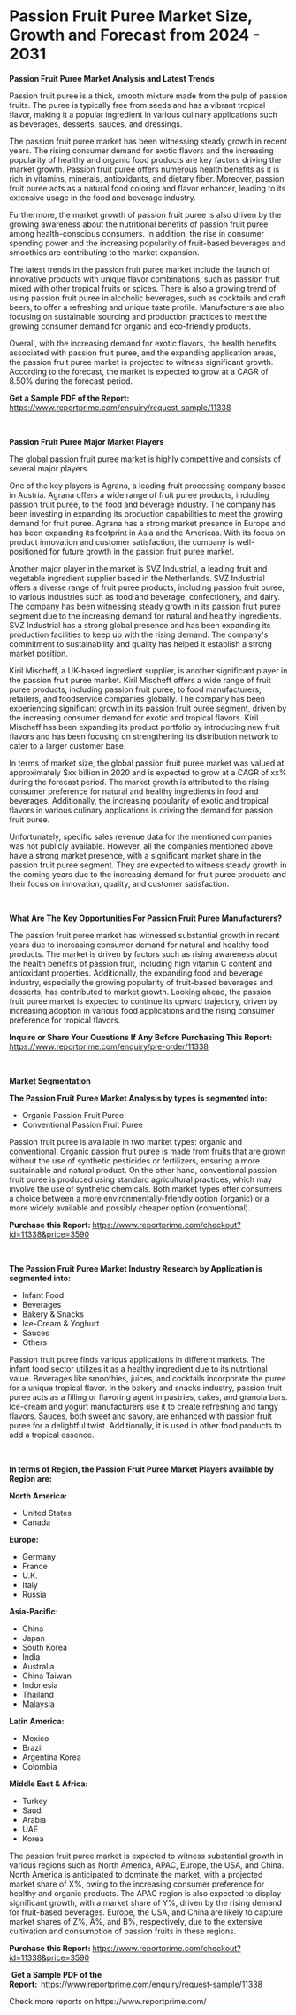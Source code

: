 <p><h1>Passion Fruit Puree Market Size, Growth and Forecast from 2024 - 2031</h1></p><p><strong>Passion Fruit Puree Market Analysis and Latest Trends</strong></p>
<p><p>Passion fruit puree is a thick, smooth mixture made from the pulp of passion fruits. The puree is typically free from seeds and has a vibrant tropical flavor, making it a popular ingredient in various culinary applications such as beverages, desserts, sauces, and dressings.</p><p>The passion fruit puree market has been witnessing steady growth in recent years. The rising consumer demand for exotic flavors and the increasing popularity of healthy and organic food products are key factors driving the market growth. Passion fruit puree offers numerous health benefits as it is rich in vitamins, minerals, antioxidants, and dietary fiber. Moreover, passion fruit puree acts as a natural food coloring and flavor enhancer, leading to its extensive usage in the food and beverage industry.</p><p>Furthermore, the market growth of passion fruit puree is also driven by the growing awareness about the nutritional benefits of passion fruit puree among health-conscious consumers. In addition, the rise in consumer spending power and the increasing popularity of fruit-based beverages and smoothies are contributing to the market expansion.</p><p>The latest trends in the passion fruit puree market include the launch of innovative products with unique flavor combinations, such as passion fruit mixed with other tropical fruits or spices. There is also a growing trend of using passion fruit puree in alcoholic beverages, such as cocktails and craft beers, to offer a refreshing and unique taste profile. Manufacturers are also focusing on sustainable sourcing and production practices to meet the growing consumer demand for organic and eco-friendly products.</p><p>Overall, with the increasing demand for exotic flavors, the health benefits associated with passion fruit puree, and the expanding application areas, the passion fruit puree market is projected to witness significant growth. According to the forecast, the market is expected to grow at a CAGR of 8.50% during the forecast period.</p></p>
<p><strong>Get a Sample PDF of the Report:&nbsp;</strong> <a href="https://www.reportprime.com/enquiry/request-sample/11338">https://www.reportprime.com/enquiry/request-sample/11338</a></p>
<p>&nbsp;</p>
<p><strong>Passion Fruit Puree Major Market Players</strong></p>
<p><p>The global passion fruit puree market is highly competitive and consists of several major players. </p><p>One of the key players is Agrana, a leading fruit processing company based in Austria. Agrana offers a wide range of fruit puree products, including passion fruit puree, to the food and beverage industry. The company has been investing in expanding its production capabilities to meet the growing demand for fruit puree. Agrana has a strong market presence in Europe and has been expanding its footprint in Asia and the Americas. With its focus on product innovation and customer satisfaction, the company is well-positioned for future growth in the passion fruit puree market.</p><p>Another major player in the market is SVZ Industrial, a leading fruit and vegetable ingredient supplier based in the Netherlands. SVZ Industrial offers a diverse range of fruit puree products, including passion fruit puree, to various industries such as food and beverage, confectionery, and dairy. The company has been witnessing steady growth in its passion fruit puree segment due to the increasing demand for natural and healthy ingredients. SVZ Industrial has a strong global presence and has been expanding its production facilities to keep up with the rising demand. The company's commitment to sustainability and quality has helped it establish a strong market position.</p><p>Kiril Mischeff, a UK-based ingredient supplier, is another significant player in the passion fruit puree market. Kiril Mischeff offers a wide range of fruit puree products, including passion fruit puree, to food manufacturers, retailers, and foodservice companies globally. The company has been experiencing significant growth in its passion fruit puree segment, driven by the increasing consumer demand for exotic and tropical flavors. Kiril Mischeff has been expanding its product portfolio by introducing new fruit flavors and has been focusing on strengthening its distribution network to cater to a larger customer base.</p><p>In terms of market size, the global passion fruit puree market was valued at approximately $xx billion in 2020 and is expected to grow at a CAGR of xx% during the forecast period. The market growth is attributed to the rising consumer preference for natural and healthy ingredients in food and beverages. Additionally, the increasing popularity of exotic and tropical flavors in various culinary applications is driving the demand for passion fruit puree.</p><p>Unfortunately, specific sales revenue data for the mentioned companies was not publicly available. However, all the companies mentioned above have a strong market presence, with a significant market share in the passion fruit puree segment. They are expected to witness steady growth in the coming years due to the increasing demand for fruit puree products and their focus on innovation, quality, and customer satisfaction.</p></p>
<p>&nbsp;</p>
<p><strong>What Are The Key Opportunities For Passion Fruit Puree Manufacturers?</strong></p>
<p><p>The passion fruit puree market has witnessed substantial growth in recent years due to increasing consumer demand for natural and healthy food products. The market is driven by factors such as rising awareness about the health benefits of passion fruit, including high vitamin C content and antioxidant properties. Additionally, the expanding food and beverage industry, especially the growing popularity of fruit-based beverages and desserts, has contributed to market growth. Looking ahead, the passion fruit puree market is expected to continue its upward trajectory, driven by increasing adoption in various food applications and the rising consumer preference for tropical flavors.</p></p>
<p><strong>Inquire or Share Your Questions If Any Before Purchasing This Report:</strong> <a href="https://www.reportprime.com/enquiry/pre-order/11338">https://www.reportprime.com/enquiry/pre-order/11338</a></p>
<p>&nbsp;</p>
<p><strong>Market Segmentation</strong></p>
<p><strong>The Passion Fruit Puree Market Analysis by types is segmented into:</strong></p>
<p><ul><li>Organic Passion Fruit Puree</li><li>Conventional Passion Fruit Puree</li></ul></p>
<p><p>Passion fruit puree is available in two market types: organic and conventional. Organic passion fruit puree is made from fruits that are grown without the use of synthetic pesticides or fertilizers, ensuring a more sustainable and natural product. On the other hand, conventional passion fruit puree is produced using standard agricultural practices, which may involve the use of synthetic chemicals. Both market types offer consumers a choice between a more environmentally-friendly option (organic) or a more widely available and possibly cheaper option (conventional).</p></p>
<p><strong>Purchase this Report:&nbsp;</strong><a href="https://www.reportprime.com/checkout?id=11338&price=3590">https://www.reportprime.com/checkout?id=11338&price=3590</a></p>
<p>&nbsp;</p>
<p><strong>The Passion Fruit Puree Market Industry Research by Application is segmented into:</strong></p>
<p><ul><li>Infant Food</li><li>Beverages</li><li>Bakery & Snacks</li><li>Ice-Cream & Yoghurt</li><li>Sauces</li><li>Others</li></ul></p>
<p><p>Passion fruit puree finds various applications in different markets. The infant food sector utilizes it as a healthy ingredient due to its nutritional value. Beverages like smoothies, juices, and cocktails incorporate the puree for a unique tropical flavor. In the bakery and snacks industry, passion fruit puree acts as a filling or flavoring agent in pastries, cakes, and granola bars. Ice-cream and yogurt manufacturers use it to create refreshing and tangy flavors. Sauces, both sweet and savory, are enhanced with passion fruit puree for a delightful twist. Additionally, it is used in other food products to add a tropical essence.</p></p>
<p>&nbsp;</p>
<p><strong>In terms of Region, the Passion Fruit Puree Market Players available by Region are:</strong></p>
<p>
    <p> <strong> North America: </strong>
        <ul>
            <li>United States</li>
            <li>Canada</li>
        </ul>
        </p> 
    <p> <strong> Europe: </strong>
        <ul>
            <li>Germany</li>
            <li>France</li>
            <li>U.K.</li>
            <li>Italy</li>
            <li>Russia</li>
        </ul>
        </p> 
    <p> <strong> Asia-Pacific: </strong>
        <ul>
            <li>China</li>
            <li>Japan</li>
            <li>South Korea</li>
            <li>India</li>
            <li>Australia</li>
            <li>China Taiwan</li>
            <li>Indonesia</li>
            <li>Thailand</li>
            <li>Malaysia</li>
        </ul>
        </p> 
    <p> <strong> Latin America: </strong>
        <ul>
            <li>Mexico</li>
            <li>Brazil</li>
            <li>Argentina Korea</li>
            <li>Colombia</li>
        </ul>
        </p> 
    <p> <strong> Middle East & Africa: </strong>
        <ul>
            <li>Turkey</li>
            <li>Saudi</li>
            <li>Arabia</li>
            <li>UAE</li>
            <li>Korea</li>
        </ul>
    </p>
    </p>
<p><p>The passion fruit puree market is expected to witness substantial growth in various regions such as North America, APAC, Europe, the USA, and China. North America is anticipated to dominate the market, with a projected market share of X%, owing to the increasing consumer preference for healthy and organic products. The APAC region is also expected to display significant growth, with a market share of Y%, driven by the rising demand for fruit-based beverages. Europe, the USA, and China are likely to capture market shares of Z%, A%, and B%, respectively, due to the extensive cultivation and consumption of passion fruits in these regions.</p></p>
<p><strong>Purchase this Report: </strong><a href="https://www.reportprime.com/checkout?id=11338&price=3590">https://www.reportprime.com/checkout?id=11338&price=3590</a></p>
<p>&nbsp;<strong>Get a Sample PDF of the Report:&nbsp;&nbsp;</strong><a href="https://www.reportprime.com/enquiry/request-sample/11338">https://www.reportprime.com/enquiry/request-sample/11338</a></p>
<p><strong></strong></p>
<p>Check more reports on https://www.reportprime.com/</p>